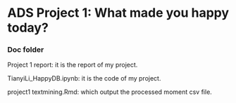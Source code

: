 # ADS Project 1: What made you happy today?
### Doc folder
Project 1 report: it is the report of my project.

TianyiLi_HappyDB.ipynb: it is the code of my project.

project1 textmining.Rmd: which output the processed moment csv file.
